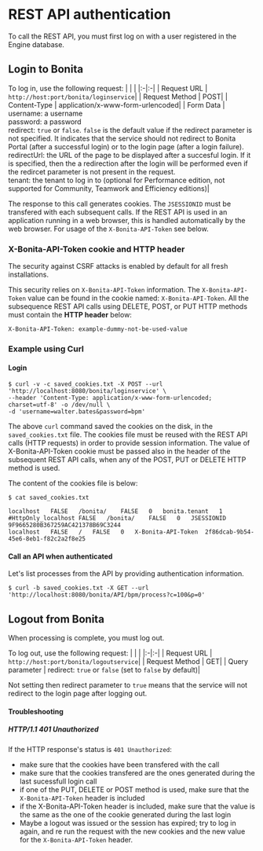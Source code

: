 # REST API authentication

To call the REST API, you must first log on with a user registered in the Engine database.

## Login to Bonita
To log in, use the following request:
| | |
|:-|:-|
| Request URL | `http://host:port/bonita/loginservice`|
| Request Method | POST|
| Content-Type | application/x-www-form-urlencoded|
| Form Data | username: a username<br/>password: a password <br/>redirect: `true` or `false`. `false` is the default value if the redirect parameter is not specified. It indicates that the service should not redirect to Bonita Portal (after a successful login) or to the login page (after a login failure).<br/>redirectUrl: the URL of the page to be displayed after a succesful login. If it is specified, then the a redirection after the login will be performed even if the redircet parameter is not present in the request.<br/>tenant: the tenant to log in to (optional for Performance edition, not supported for Community, Teamwork and Efficiency editions)|

The response to this call generates cookies.
The `JSESSIONID` must be transfered with each subsequent calls. If the REST API is used in an application running in a web browser, this is handled automatically by the web browser.
For usage of the `X-Bonita-API-Token` see below.

### X-Bonita-API-Token cookie and HTTP header

The security against CSRF attacks is enabled by default for all fresh installations.

This security relies on `X-Bonita-API-Token` information. The `X-Bonita-API-Token` value can be found in the cookie named: `X-Bonita-API-Token`. All the subsequence REST API calls using DELETE, POST, or PUT HTTP methods must contain the **HTTP header** below:

    X-Bonita-API-Token: example-dummy-not-be-used-value

### Example using Curl
#### Login
    $ curl -v -c saved_cookies.txt -X POST --url 'http://localhost:8080/bonita/loginservice' \
    --header 'Content-Type: application/x-www-form-urlencoded; charset=utf-8' -o /dev/null \
    -d 'username=walter.bates&password=bpm'

The above `curl` command saved the cookies on the disk, in the `saved_cookies.txt` file.
The cookies file must be reused with the REST API calls (HTTP requests) in order to provide session information.
The value of X-Bonita-API-Token cookie must be passed also in the header of the subsequent REST API calls, when any of the POST, PUT or DELETE HTTP method is used.

The content of the cookies file is below:

    $ cat saved_cookies.txt

    localhost	FALSE	/bonita/	FALSE	0	bonita.tenant	1
    #HttpOnly_localhost	FALSE	/bonita/	FALSE	0	JSESSIONID	9F9665280B367259AC421378B69C3244
    localhost	FALSE	/	FALSE	0	X-Bonita-API-Token	2f86dcab-9b54-45e6-8eb1-f82c2a2f8e25


#### Call an API when authenticated

Let's list processes from the API by providing authentication information.

    $ curl -b saved_cookies.txt -X GET --url 'http://localhost:8080/bonita/API/bpm/process?c=100&p=0'

## Logout from Bonita

When processing is complete, you must log out.

To log out, use the following request:
| | |
|:-|:-|
| Request URL | `http://host:port/bonita/logoutservice`|
| Request Method | GET|
| Query parameter | redirect: `true` or `false` (set to `false` by default)|

Not setting then redirect parameter to `true` means that the service will not redirect to the login page after logging out.

#### Troubleshooting
##### HTTP/1.1 401 Unauthorized
If the HTTP response's status is `401 Unauthorized`:
 - make sure that the cookies have been transfered with the call
 - make sure that the cookies transfered are the ones generated during the last sucessfull login call
 - if one of the PUT, DELETE or POST method is used, make sure that the `X-Bonita-API-Token` header is included
 - if the X-Bonita-API-Token header is included, make sure that the value is the same as the one of the cookie generated during the last login
 - Maybe a logout was issued or the session has expired; try to log in again, and re run the request with the new cookies and the new value for the `X-Bonita-API-Token` header.

